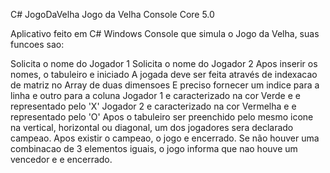 C# JogoDaVelha
Jogo da Velha Console Core 5.0 

Aplicativo feito em C# Windows Console que simula o Jogo da Velha, suas funcoes sao:

Solicita o nome do Jogador 1
Solicita o nome do Jogador 2
Apos inserir os nomes, o tabuleiro e iniciado
A jogada deve ser feita através de indexacao de matriz no Array de duas dimensoes
E preciso fornecer um indice para a linha e outro para a coluna
Jogador 1 e caracterizado na cor Verde e e representado pelo 'X'
Jogador 2 e caracterizado na cor Vermelha e e representado pelo 'O'
Apos o tabuleiro ser preenchido pelo mesmo icone na vertical, horizontal ou diagonal, um dos jogadores sera declarado campeao.
Apos existir o campeao, o jogo e encerrado.
Se não houver uma combinacao de 3 elementos iguais, o jogo informa que nao houve um vencedor e e encerrado.
